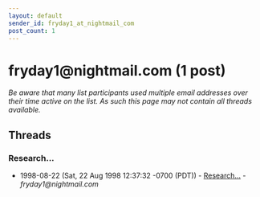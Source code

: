 ```yaml
---
layout: default
sender_id: fryday1_at_nightmail_com
post_count: 1
---
```


# fryday1<span>@</span>nightmail.com (1 post)

_Be aware that many list participants used multiple email addresses over their time active on the list. As such this page may not contain all threads available._

## Threads

### Research...
+ 1998-08-22 (Sat, 22 Aug 1998 12:37:32 -0700 (PDT)) - [Research...](/archive/1998/08/fac519b29df62a1bf12faaf60ef07028b6d564f7c781d8702bb673338e76cd4b) - _fryday1@nightmail.com_

